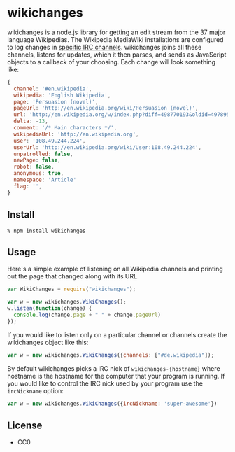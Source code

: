 wikichanges
===========

wikichanges is a node.js library for getting an edit stream from the 37 major language Wikipedias. The Wikipedia MediaWiki installations are configured to log changes in  [specific IRC channels](http://meta.wikimedia.org/wiki/IRC/Channels#Raw_feeds). wikichanges joins all these channels, listens for updates, which it then parses, and sends as JavaScript objects to a callback of your choosing. Each change will look something like:

```javascript
{ 
  channel: '#en.wikipedia',
  wikipedia: 'English Wikipedia',
  page: 'Persuasion (novel)',
  pageUrl: 'http://en.wikipedia.org/wiki/Persuasion_(novel)',
  url: 'http://en.wikipedia.org/w/index.php?diff=498770193&oldid=497895763',
  delta: -13,
  comment: '/* Main characters */',
  wikipediaUrl: 'http://en.wikipedia.org',
  user: '108.49.244.224',
  userUrl: 'http://en.wikipedia.org/wiki/User:108.49.244.224',
  unpatrolled: false,
  newPage: false,
  robot: false,
  anonymous: true,
  namespace: 'Article'
  flag: '',
}
```

Install
-------

    % npm install wikichanges

Usage
-----

Here's a simple example of listening on all Wikipedia channels and printing
out the page that changed along with its URL.

```javascript
var WikiChanges = require("wikichanges");

var w = new wikichanges.WikiChanges();
w.listen(function(change) {
  console.log(change.page + " " + change.pageUrl)
});
```

If you would like to listen only on a particular channel or channels 
create the wikichanges object like this:

```javascript
var w = new wikichanges.WikiChanges({channels: ["#de.wikipedia"]);
```

By default wikichanges picks a IRC nick of `wikichanges-{hostname}` where 
hostname is the hostname for the computer that your program is running.
If you would like to control the IRC nick used by your program use the 
`ircNickname` option:

```javascript
var w = new wikichanges.WikiChanges({ircNickname: 'super-awesome'})
```

License
-------

* CC0
